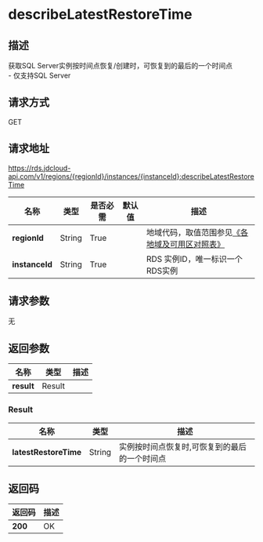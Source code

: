 # describeLatestRestoreTime


## 描述
获取SQL Server实例按时间点恢复/创建时，可恢复到的最后的一个时间点<br>- 仅支持SQL Server

## 请求方式
GET

## 请求地址
https://rds.jdcloud-api.com/v1/regions/{regionId}/instances/{instanceId}:describeLatestRestoreTime

|名称|类型|是否必需|默认值|描述|
|---|---|---|---|---|
|**regionId**|String|True| |地域代码，取值范围参见[《各地域及可用区对照表》](../Enum-Definitions/Regions-AZ.md)|
|**instanceId**|String|True| |RDS 实例ID，唯一标识一个RDS实例|

## 请求参数
无


## 返回参数
|名称|类型|描述|
|---|---|---|
|**result**|Result| |

### Result
|名称|类型|描述|
|---|---|---|
|**latestRestoreTime**|String|实例按时间点恢复时,可恢复到的最后的一个时间点|

## 返回码
|返回码|描述|
|---|---|
|**200**|OK|
